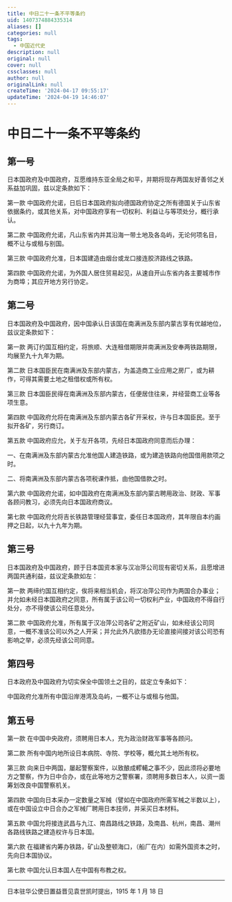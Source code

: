 ```yaml
---
title: 中日二十一条不平等条约
uid: 1407374884335314
aliases: []
categories: null
tags:
  - 中国近代史
description: null
original: null
cover: null
cssclasses: null
author: null
originalLink: null
createTime: '2024-04-17 09:55:17'
updateTime: '2024-04-19 14:46:07'
---
```


# 中日二十一条不平等条约

## 第一号

日本国政府及中国政府，互愿维持东亚全局之和平，并期将现存两国友好善邻之关系益加巩固，兹以定条款如下：

第一款 中国政府允诺，日后日本国政府拟向德国政府协定之所有德国关于山东省依据条约，或其他关系，对中国政府享有一切权利、利益让与等项处分，概行承认。

第二款 中国政府允诺，凡山东省内并其沿海一带土地及各岛屿，无论何项名目，概不让与或租与别国。

第三款 中国政府允准，日本国建造由烟台或龙口接连胶济路线之铁路。

第四款 中国政府允诺，为外国人居住贸易起见，从速自开山东省内各主要城市作为商埠；其应开地方另行协定。

## 第二号

日本国政府及中国政府，因中国承认日该国在南满洲及东部内蒙古享有优越地位，兹议定条款如下：

第一款 两订约国互相约定，将旅顺、大连租借期限并南满洲及安奉两铁路期限，均展至九十九年为期。

第二款 日本国臣民在南满洲及东部内蒙古，为盖造商工业应用之房厂，或为耕作，可得其需要土地之租借权或所有权。

第三款 日本国臣民得在南满洲及东部内蒙古，任便居住往来，并经营商工业等各项生意。

第四款 中国政府允将在南满洲及东部内蒙古各矿开采权，许与日本国臣民。至于拟开各矿，另行商订。

第五款 中国政府应允，关于左开各项，先经日本国政府同意而后办理：

一、在南满洲及东部内蒙古允准他国人建造铁路，或为建造铁路向他国借用款项之时。

二、将南满洲及东部内蒙古各项税课作抵，由他国借款之时。

第六款 中国政府允诺，如中国政府在南满洲及东部内蒙古聘用政治、财政、军事各顾问教习，必须先向日本国政府商议。

第七款 中国政府允将吉长铁路管理经营事宜，委任日本国政府，其年限自本约画押之日起，以九十九年为期。

## 第三号

日本国政府及中国政府，顾于日本国资本家与汉冶萍公司现有密切关系，且愿增进两国共通利益，兹议定条款如左：

第一款 两缔约国互相约定，俟将来相当机会，将汉冶萍公司作为两国合办事业；并允如未经日本国政府之同意，所有属于该公司一切权利产业，中国政府不得自行处分，亦不得使该公司任意处分。

第二款 中国政府允准，所有属于汉冶萍公司各矿之附近矿山，如未经该公司同意，一概不准该公司以外之人开采；并允此外凡欲措办无论直接间接对该公司恐有影响之举，必须先经该公司同意。

## 第四号

日本政府及中国政府为切实保全中国领土之目的，兹定立专条如下：

中国政府允准所有中国沿岸港湾及岛屿，一概不让与或租与他国。

## 第五号

第一款 在中国中央政府，须聘用日本人，充为政治财政军事等各顾问。

第二款 所有中国内地所设日本病院、寺院、学校等，概允其土地所有权。

第三款 向来日中两国，屡起警察案件，以致酿成轇轕之事不少，因此须将必要地方之警察，作为日中合办，或在此等地方之警察署，须聘用多数日本人，以资一面筹划改良中国警察机关。

第四款 中国向日本采办一定数量之军械（譬如在中国政府所需军械之半数以上），或在中国设立中日合办之军械厂聘用日本技师，并采买日本材料。

第五款 中国允将接连武昌与九江、南昌路线之铁路，及南昌、杭州，南昌、潮州各路线铁路之建造权许与日本国。

第六款 在福建省内筹办铁路，矿山及整顿海口，（船厂在内）如需外国资本之时，先向日本国协议。

第七款 中国允认日本国人在中国有布教之权。

***

日本驻华公使日置益晋见袁世凯时提出，1915 年 1 月 18 日
